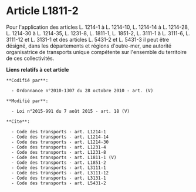 # Article L1811-2

Pour l'application des articles L. 1214-1 à L. 1214-10, 
L. 1214-14 à L. 1214-28, L. 1214-30 à L. 1214-35, L. 1231-8, L. 1811-1, L. 1851-2, L. 3111-1 à L. 3111-6, 
L. 3111-12 et L. 3131-1 et des articles L. 5431-2 et L. 5431-3 il peut être désigné, dans les départements et régions
d'outre-mer, une autorité organisatrice de transports unique compétente sur  l'ensemble du territoire de ces collectivités.

**Liens relatifs à cet article**

	**Codifié par**:

	  - Ordonnance n°2010-1307 du 28 octobre 2010 - art. (V)

	**Modifié par**:

	  - Loi n°2015-991 du 7 août 2015 - art. 18 (V)

	**Cite**:

	  - Code des transports - art. L1214-1
	  - Code des transports - art. L1214-14
	  - Code des transports - art. L1214-30
	  - Code des transports - art. L1231-4
	  - Code des transports - art. L1231-8
	  - Code des transports - art. L1811-1 (V)
	  - Code des transports - art. L1851-2
	  - Code des transports - art. L3111-1
	  - Code des transports - art. L3111-12
	  - Code des transports - art. L3131-1
	  - Code des transports - art. L5431-2
